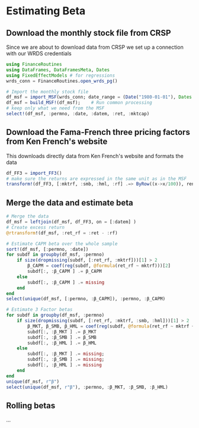 # Estimating Beta

## Download the monthly stock file from CRSP

Since we are about to download data from CRSP we set up a connection with our WRDS credentials
```julia
using FinanceRoutines
using DataFrames, DataFramesMeta, Dates
using FixedEffectModels # for regressions
wrds_conn = FinanceRoutines.open_wrds_pg()
```

```julia
# Import the monthly stock file
df_msf = import_MSF(wrds_conn; date_range = (Date("1980-01-01"), Dates.today())); 
df_msf = build_MSF!(df_msf);    # Run common processing
# keep only what we need from the MSF
select!(df_msf, :permno, :date, :datem, :ret, :mktcap)
```

## Download the Fama-French three pricing factors from Ken French's website


This downloads directly data from Ken French's website and formats the data

```julia
df_FF3 = import_FF3()
# make sure the returns are expressed in the same unit as in the MSF
transform!(df_FF3, [:mktrf, :smb, :hml, :rf] .=> ByRow((x->x/100)), renamecols=false )
```

## Merge the data and estimate beta

```julia
# Merge the data
df_msf = leftjoin(df_msf, df_FF3, on = [:datem] )
# Create excess return
@rtransform!(df_msf, :ret_rf = :ret - :rf)

# Estimate CAPM beta over the whole sample
sort!(df_msf, [:permno, :date])
for subdf in groupby(df_msf, :permno)
    if size(dropmissing(subdf, [:ret_rf, :mktrf]))[1] > 2
        β_CAPM = coef(reg(subdf, @formula(ret_rf ~ mktrf)))[2]
        subdf[:, :β_CAPM ] .= β_CAPM
    else
        subdf[:, :β_CAPM ] .= missing
    end
end
select(unique(df_msf, [:permno, :β_CAPM]), :permno, :β_CAPM)

# Estimate 3 Factor betas
for subdf in groupby(df_msf, :permno)
    if size(dropmissing(subdf, [:ret_rf, :mktrf, :smb, :hml]))[1] > 2
        β_MKT, β_SMB, β_HML = coef(reg(subdf, @formula(ret_rf ~ mktrf + smb + hml)))[2:4]
        subdf[:, :β_MKT ] .= β_MKT
        subdf[:, :β_SMB ] .= β_SMB
        subdf[:, :β_HML ] .= β_HML
    else
        subdf[:, :β_MKT ] .= missing; 
        subdf[:, :β_SMB ] .= missing; 
        subdf[:, :β_HML ] .= missing
    end
end
unique(df_msf, r"β")
select(unique(df_msf, r"β"), :permno, :β_MKT, :β_SMB, :β_HML)
```

## Rolling betas

...






